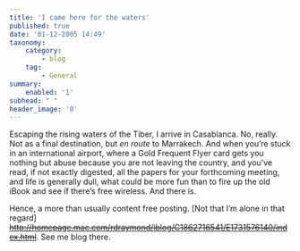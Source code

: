 ```yaml
---
title: 'I came here for the waters'
published: true
date: '01-12-2005 14:49'
taxonomy:
    category:
        - blog
    tag:
        - General
summary:
    enabled: '1'
subhead: " "
header_image: '0'
---
```


Escaping the rising waters of the Tiber, I arrive in Casablanca. No, really. Not as a final destination, but _en route_ to Marrakech. And when you’re stuck in an international airport, where a Gold Frequent Flyer card gets you nothing but abuse because you are not leaving the country, and you’ve read, if not exactly digested, all the papers for your forthcoming meeting, and life is generally dull, what could be more fun than to fire up the old iBook and see if there’s free wireless. And there is.

Hence, a more than usually content free posting. [Not that I’m alone in that regard] ~~http://homepage.mac.com/rdraymond/iblog/C1862716541/E1731576140/index.html~~. See me blog there.
